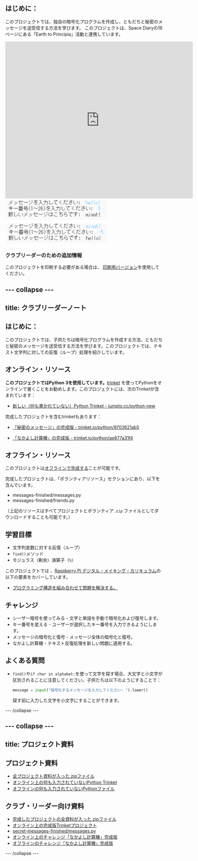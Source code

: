 ## はじめに：

このプロジェクトでは、独自の暗号化プログラムを作成し、ともだちと秘密のメッセージを送受信する方法を学びます。 このプロジェクトは、Space Diaryの16ページにある「Earth to Principia」活動と連携しています。

<div class="trinket">
  <iframe src="https://trinket.io/embed/python/9703621ab5?outputOnly=true&start=result" width="600" height="500" frameborder="0" marginwidth="0" marginheight="0" allowfullscreen>
  </iframe>
  <img src="images/messages-finished.png">
</div>

### クラブリーダーのための追加情報

このプロジェクトを印刷する必要がある場合は、 [印刷用バージョン](https://projects.raspberrypi.org/ja-JP/projects/secret-messages/print)を使用してください。

--- collapse ---
---
title: クラブリーダーノート
---

## はじめに：

このプロジェクトでは、子供たちは暗号化プログラムを作成する方法、ともだちと秘密のメッセージを送受信する方法を学びます。このプロジェクトでは、テキスト文字列に対しての反復（ループ）処理を紹介しています。

## オンライン・リソース

**このプロジェクトではPython 3を使用しています。**[trinket](https://trinket.io/) を使ってPythonをオンラインで書くことをお勧めします。このプロジェクトには、次のTrinketが含まれています：

* [新しい（何も書かれていない）Python Trinket - jumpto.cc/python-new](http://jumpto.cc/python-new)

完成したプロジェクトを含むtrinketもあります：

* [「秘密のメッセージ」の完成版 - trinket.io/python/9703621ab5](https://trinket.io/python/9703621ab5)

* [「なかよし計算機」の完成版 - trinket.io/python/ae877a31f4](https://trinket.io/python/ae877a31f4)

## オフライン・リソース

このプロジェクトは[オフラインで完成する](https://www.codeclubprojects.org/en-GB/resources/python-working-offline/)ことが可能です。

完成したプロジェクトは、「ボランティアリソース」セクションにあり、以下を含んでいます。

* messages-finished/messages.py
* messages-finished/friends.py

（上記のリソースはすべてプロジェクトとボランティア`.zip` ファイルとしてダウンロードすることも可能です。）

## 学習目標

* 文字列変数に対する反復（ループ）
* `find()`メソッド
* モジュラス（剰余）演算子（`%`）

このプロジェクトでは 、[Raspberry Pi デジタル・メイキング・カリキュラム](https://rpf.io/curriculum)の以下の要素をカバーしています。

* [プログラミング構造を組み合わせて問題を解決する。](https://www.raspberrypi.org/curriculum/programming/builder)

## チャレンジ

* シーザー暗号を使ってみる - 文字と単語を手動で暗号化および復号します。
* キー番号を変える - ユーザーが選択したキー番号を入力できるようにします。
* メッセージの暗号化と復号 - メッセージ全体の暗号化と復号。
* なかよし計算機 - テキスト反復処理を新しい問題に適用する。

## よくある質問

* `find()`や`if char in alphabet:`を使って文字を探す場合、大文字と小文字が区別されることに注意してください。子供たちは以下のようにすることで：
    
    ```python
    message = input("暗号化するメッセージを入力してください: ").lower()
    ```
    
    探す前に入力した文字を小文字にすることができます。

--- /collapse ---

--- collapse ---
---
title: プロジェクト資料
---

## プロジェクト資料

* [全プロジェクト資料が入った.zipファイル](resources/secret-messages-project-resources.zip)
* [オンライン上の何も入力されていないPython Trinket](http://jumpto.cc/python-new)
* [オフラインの何も入力されていないPythonファイル](resources/new-new.py)

## クラブ・リーダー向け資料

* [完成したプロジェクトの全資料が入った.zipファイル](resources/secret-messages-volunteer-resources.zip)
* [オンライン上の完成版Trinketプロジェクト](https://trinket.io/python/9703621ab5)
* [secret-messages-finished/messages.py](resources/secret-messages-finished-messages.py)
* [オンライン上のチャレンジ「なかよし計算機」完成版](https://trinket.io/python/ae877a31f4)
* [オフラインのチャレンジ「なかよし計算機」完成版](resources/friendship-calculator-finished-friends.py)

--- /collapse ---
